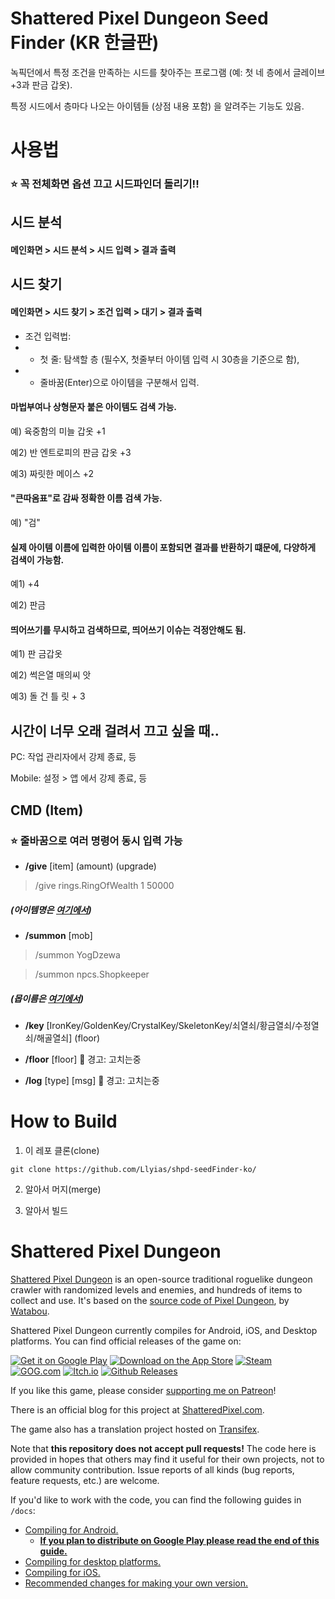 # Shattered Pixel Dungeon Seed Finder (KR 한글판)

녹픽던에서 특정 조건을 만족하는 시드를 찾아주는 프로그램 (예: 첫 네 층에서 글레이브 +3과 판금 갑옷).

특정 시드에서 층마다 나오는 아이템들 (상점 내용 포함) 을 알려주는 기능도 있음.

# 사용법
### ⭐ 꼭 전체화면 옵션 끄고 시드파인더 돌리기!!

## 시드 분석

#### 메인화면 > 시드 분석 > 시드 입력 > 결과 출력

## 시드 찾기

#### 메인화면 > 시드 찾기 > 조건 입력 > 대기 > 결과 출력

- 조건 입력법:
- - 첫 줄: 탐색할 층 (필수X, 첫줄부터 아이템 입력 시 30층을 기준으로 함),
- - 줄바꿈(Enter)으로 아이템을 구분해서 입력.

#### 마법부여나 상형문자 붙은 아이템도 검색 가능.

예) 육중함의 미늘 갑옷 +1

예2) 반 엔트로피의 판금 갑옷 +3

예3) 짜릿한 메이스 +2

#### "큰따옴표"로 감싸 정확한 이름 검색 가능.

예) "검"

#### 실제 아이템 이름에 입력한 아이템 이름이 포함되면 결과를 반환하기 떄문에, 다양하게 검색이 가능함.

예1) +4

예2) 판금


#### 띄어쓰기를 무시하고 검색하므로, 띄어쓰기 이슈는 걱정안해도 됨.

예1) 판 금갑옷

예2) 썩은열 매의씨 앗

예3) 돌    건  틀  릿 +             3

## 시간이 너무 오래 걸려서 끄고 싶을 때..

PC: 작업 관리자에서 강제 종료, 등

Mobile: 설정 > 앱 에서 강제 종료, 등

## CMD (Item)

### ⭐ 줄바꿈으로 여러 명령어 동시 입력 가능

- **/give** [item] (amount) (upgrade)
> /give rings.RingOfWealth 1 50000

##### (아이템명은 [여기에서](https://github.com/00-Evan/shattered-pixel-dungeon/tree/master/core/src/main/java/com/shatteredpixel/shatteredpixeldungeon/items))

- **/summon** [mob]
> /summon YogDzewa

> /summon npcs.Shopkeeper

##### (몹이름은 [여기에서](https://github.com/00-Evan/shattered-pixel-dungeon/tree/master/core/src/main/java/com/shatteredpixel/shatteredpixeldungeon/actors/mobs))

- **/key** [IronKey/GoldenKey/CrystalKey/SkeletonKey/쇠열쇠/황금열쇠/수정열쇠/해골열쇠] (floor)

- **/floor** [floor]  🐛 경고: 고치는중

- **/log** [type] [msg]  🐛 경고: 고치는중


# How to Build

1. 이 레포 클론(clone)

```
git clone https://github.com/Llyias/shpd-seedFinder-ko/
```

2. 알아서 머지(merge)

3. 알아서 빌드



# Shattered Pixel Dungeon

[Shattered Pixel Dungeon](https://shatteredpixel.com/shatteredpd/) is an open-source traditional roguelike dungeon crawler with randomized levels and enemies, and hundreds of items to collect and use. It's based on the [source code of Pixel Dungeon](https://github.com/00-Evan/pixel-dungeon-gradle), by [Watabou](https://www.watabou.ru).

Shattered Pixel Dungeon currently compiles for Android, iOS, and Desktop platforms. You can find official releases of the game on:

[![Get it on Google Play](https://shatteredpixel.com/assets/images/badges/gplay.png)](https://play.google.com/store/apps/details?id=com.shatteredpixel.shatteredpixeldungeon)
[![Download on the App Store](https://shatteredpixel.com/assets/images/badges/appstore.png)](https://apps.apple.com/app/shattered-pixel-dungeon/id1563121109)
[![Steam](https://shatteredpixel.com/assets/images/badges/steam.png)](https://store.steampowered.com/app/1769170/Shattered_Pixel_Dungeon/)<br>
[![GOG.com](https://shatteredpixel.com/assets/images/badges/gog.png)](https://www.gog.com/game/shattered_pixel_dungeon)
[![Itch.io](https://shatteredpixel.com/assets/images/badges/itch.png)](https://shattered-pixel.itch.io/shattered-pixel-dungeon)
[![Github Releases](https://shatteredpixel.com/assets/images/badges/github.png)](https://github.com/00-Evan/shattered-pixel-dungeon/releases)

If you like this game, please consider [supporting me on Patreon](https://www.patreon.com/ShatteredPixel)!

There is an official blog for this project at [ShatteredPixel.com](https://www.shatteredpixel.com/blog/).

The game also has a translation project hosted on [Transifex](https://www.transifex.com/shattered-pixel/shattered-pixel-dungeon/).

Note that **this repository does not accept pull requests!** The code here is provided in hopes that others may find it useful for their own projects, not to allow community contribution. Issue reports of all kinds (bug reports, feature requests, etc.) are welcome.

If you'd like to work with the code, you can find the following guides in `/docs`:
- [Compiling for Android.](docs/getting-started-android.md)
    - **[If you plan to distribute on Google Play please read the end of this guide.](docs/getting-started-android.md#distributing-your-apk)**
- [Compiling for desktop platforms.](docs/getting-started-desktop.md)
- [Compiling for iOS.](docs/getting-started-ios.md)
- [Recommended changes for making your own version.](docs/recommended-changes.md)

